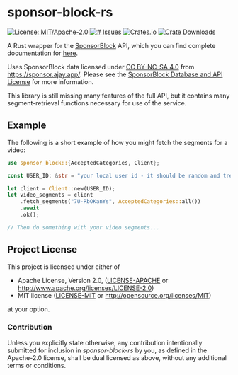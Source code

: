 # sponsor-block-rs
[![License: MIT/Apache-2.0](https://img.shields.io/badge/license-MIT%2FApache--2.0-blue.svg)](LICENSE-MIT)
[![# Issues](https://img.shields.io/github/issues/zedseven/sponsor-block-rs?logo=github)](https://github.com/zedseven/sponsor-block-rs/issues)
[![Crates.io](https://img.shields.io/crates/v/sponsor-block?logo=rust)](https://crates.io/crates/sponsor-block)
[![Crate Downloads](https://img.shields.io/crates/d/sponsor-block?logo=azure-artifacts)](https://crates.io/crates/sponsor-block)

A Rust wrapper for the [SponsorBlock](https://sponsor.ajay.app/) API, which you
can find complete documentation for [here](https://wiki.sponsor.ajay.app/w/API_Docs).

Uses SponsorBlock data licensed under [CC BY-NC-SA 4.0](https://creativecommons.org/licenses/by-nc-sa/4.0/)
from https://sponsor.ajay.app/.
Please see the [SponsorBlock Database and API License](https://github.com/ajayyy/SponsorBlock/wiki/Database-and-API-License)
for more information.

This library is still missing many features of the full API, but it contains many
segment-retrieval functions necessary for use of the service.

## Example
The following is a short example of how you might fetch the segments for a
video:
```rust
use sponsor_block::{AcceptedCategories, Client};

const USER_ID: &str = "your local user id - it should be random and treated like a password";

let client = Client::new(USER_ID);
let video_segments = client
    .fetch_segments("7U-RbOKanYs", AcceptedCategories::all())
    .await
    .ok();

// Then do something with your video segments...
```

## Project License
This project is licensed under either of

- Apache License, Version 2.0, ([LICENSE-APACHE](LICENSE-APACHE) or
  http://www.apache.org/licenses/LICENSE-2.0)
- MIT license ([LICENSE-MIT](LICENSE-MIT) or
  http://opensource.org/licenses/MIT)

at your option.

### Contribution
Unless you explicitly state otherwise, any contribution intentionally submitted
for inclusion in *sponsor-block-rs* by you, as defined in the Apache-2.0 license,
shall be dual licensed as above, without any additional terms or conditions.
